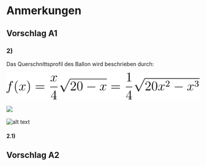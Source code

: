 # Anmerkungen
## Vorschlag A1

### **2)**

Das Querschnittsprofil des Ballon wird beschrieben durch:

![](https://raw.githubusercontent.com/fabianehlert/MatheLK-Abituraufgaben/master/2011/Analysis/res/2011_a1_task2_001.png)

<img src="http://latex.codecogs.com/svg.latex?f(x)=\frac{x}{4}\sqrt{20-x}=\frac{1}{4}\sqrt{20x^2-x^3}" border="0"/>

![alt text][logo]

[logo]: http://latex.codecogs.com/png.latex?f(x)=\frac{x}{4}\sqrt{20-x}=\frac{1}{4}\sqrt{20x^2-x^3} "Logo Title Text 2"


#### **2.1)**

## Vorschlag A2
